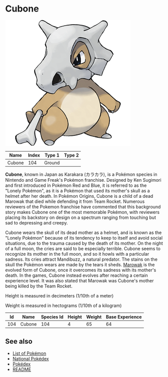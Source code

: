 # Cubone


![Cubone](images/104.png)

| **Name** | **Index** | **Type 1** | **Type 2** |
|----|----|----|----|
| Cubone | 104 | Ground  |  |

**Cubone**, known in Japan as Karakara (&#x30ab;&#x30e9;&#x30ab;&#x30e9;), is a Pok&#x00e9;mon species in Nintendo and Game Freak's Pok&#x00e9;mon franchise. Designed by Ken Sugimori and first introduced in Pok&#x00e9;mon Red and Blue, it is referred to as the "Lonely Pok&#x00e9;mon", as it is a Pok&#x00e9;mon that used its mother's skull as a helmet after her death. In Pok&#x00e9;mon Origins, Cubone is a child of a dead Marowak that died while defending it from Team Rocket. Numerous reviewers of the Pokemon franchise have commented that this background story makes Cubone one of the most memorable Pok&#x00e9;mon, with reviewers placing its backstory on design on a spectrum ranging from touching but sad to depressing and creepy.

Cubone wears the skull of its dead mother as a helmet, and is known as the "Lonely Pok&#x00e9;mon" because of its tendency to keep to itself and avoid social situations, due to the trauma caused by the death of its mother. On the night of a full moon, the cries are said to be especially terrible. Cubone seems to recognize its mother in the full moon, and so it howls with a particular sadness. Its cries attract Mandibuzz, a natural predator. The stains on the skull the Pok&#x00e9;mon wears are made by the tears it sheds. [Marowak](Marowak.md) is the evolved form of Cubone, once it overcomes its sadness with its mother's death. In the games, Cubone instead evolves after reaching a certain experience level. It was also stated that Marowak was Cubone's mother being killed by the Team Rocket.

Height is measured in decimeters (1/10th of a meter)

Weight is measured in hectograms (1/10th of a kilogram)

| **Id** | **Name** | **Species Id** | **Height** | **Weight** | **Base Experience** |
|--------|----------|----------------|------------|------------|---------------------|
| 104 | Cubone | 104 | 4 | 65 | 64 |


## See also

- [List of Pokémon](../pokemon.md)
- [National Pokédex](../national_pokedex.md)
- [Pokédex](../pokedex.md)
- [README](../README.md)
